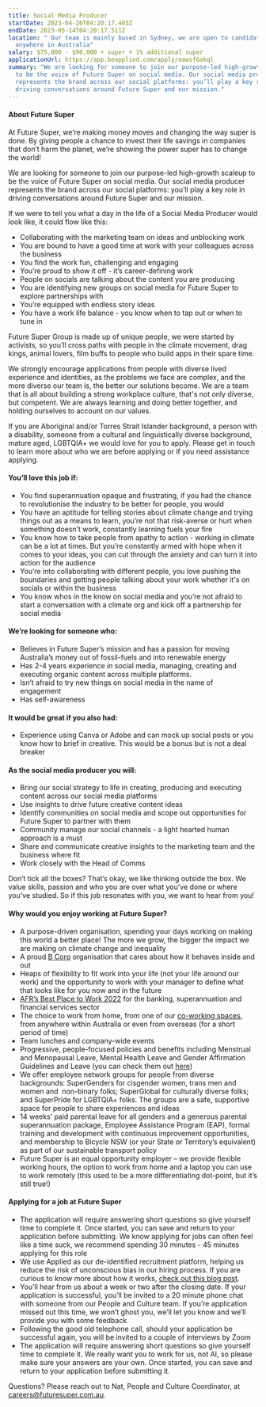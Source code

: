 ```yaml
---
title: Social Media Producer
startDate: 2023-04-26T04:20:17.483Z
endDate: 2023-05-14T04:20:17.511Z
location: " Our team is mainly based in Sydney, we are open to candidates from
  anywhere in Australia"
salary: $75,000 - $90,000 + super + 1% additional super
applicationUrl: https://app.beapplied.com/apply/eawsf6akql
summary: "We are looking for someone to join our purpose-led high-growth scaleup
  to be the voice of Future Super on social media. Our social media producer
  represents the brand across our social platforms: you’ll play a key role in
  driving conversations around Future Super and our mission."
---
```

#### About Future Super

At Future Super, we’re making money moves and changing the way super is done. By giving people a chance to invest their life savings in companies that don’t harm the planet, we’re showing the power super has to change the world! 

We are looking for someone to join our purpose-led high-growth scaleup to be the voice of Future Super on social media. Our social media producer represents the brand across our social platforms: you’ll play a key role in driving conversations around Future Super and our mission.

If we were to tell you what a day in the life of a Social Media Producer would look like, it could flow like this:

* Collaborating with the marketing team on ideas and unblocking work
* You are bound to have a good time at work with your colleagues across the business
* You find the work fun, challenging and engaging
* You’re proud to show it off - it’s career-defining work 
* People on socials are talking about the content you are producing
* You are identifying new groups on social media for Future Super to explore partnerships with
* You’re equipped with endless story ideas 
* You have a work life balance - you know when to tap out or when to tune in 

Future Super Group is made up of unique people, we were started by activists, so you’ll cross paths with people in the climate movement, drag kings, animal lovers, film buffs to people who build apps in their spare time. 

We strongly encourage applications from people with diverse lived experience and identities, as the problems we face are complex, and the more diverse our team is, the better our solutions become. We are a team that is all about building a strong workplace culture, that's not only diverse, but competent. We are always learning and doing better together, and holding ourselves to account on our values.

If you are Aboriginal and/or Torres Strait Islander background, a person with a disability, someone from a cultural and linguistically diverse background, mature aged, LGBTQIA+ we would love for you to apply. Please get in touch to learn more about who we are before applying or if you need assistance applying.

#### You’ll love this job if:

* You find superannuation opaque and frustrating, if you had the chance to revolutionise the industry to be better for people, you would 
* You have an aptitude for telling stories about climate change and trying things out as a means to learn, you’re not that risk-averse or hurt when something doesn’t work, constantly learning fuels your fire 
* You know how to take people from apathy to action - working in climate can be a lot at times. But you’re constantly armed with hope when it comes to your ideas, you can cut through the anxiety and can turn it into action for the audience 
* You’re into collaborating with different people, you love pushing the boundaries and getting people talking about your work whether it's on socials or within the business
* You know whos in the know on social media and you’re not afraid to start a conversation with a climate org and kick off a partnership for social media

#### We’re looking for someone who:

* Believes in Future Super’s mission and has a passion for moving Australia’s money out of fossil-fuels and into renewable energy 
* Has 2-4 years experience in social media, managing, creating and executing organic content across multiple platforms. 
* Isn’t afraid to try new things on social media in the name of engagement 
* Has self-awareness 

#### It would be great if you also had:

* Experience using Canva or Adobe and can mock up social posts or you know how to brief in creative. This would be a bonus but is not a deal breaker

#### As the social media producer you will:

* Bring our social strategy to life in creating, producing and executing content across our social media platforms
* Use insights to drive future creative content ideas
* Identify communities on social media and scope out opportunities for Future Super to partner with them 
* Community manage our social channels - a light hearted human approach is a must 
* Share and communicate creative insights to the marketing team and the business where fit
* Work closely with the Head of Comms 

Don’t tick all the boxes? That’s okay, we like thinking outside the box. We value skills, passion and who you are over what you’ve done or where you’ve studied. So if this job resonates with you, we want to hear from you!

#### Why would you enjoy working at Future Super?

* A purpose-driven organisation, spending your days working on making this world a better place! The more we grow, the bigger the impact we are making on climate change and inequality
* A proud [B Corp](https://www.bcorporation.net/en-us/certification) organisation that cares about how it behaves inside and out
* Heaps of flexibility to fit work into your life (not your life around our work) and the opportunity to work with your manager to define what that looks like for you now and in the future
* [AFR’s Best Place to Work 2022](https://www.afr.com/work-and-careers/workplace/employee-benefits-catapult-future-super-to-the-top-of-the-ladder-20220421-p5af6m) for the banking, superannuation and financial services sector 
* The choice to work from home, from one of our [co-working spaces](https://www.hubaustralia.com/), from anywhere within Australia or even from overseas (for a short period of time)
* Team lunches and company-wide events
* Progressive, people-focused policies and benefits including Menstrual and Menopausal Leave, Mental Health Leave and Gender Affirmation Guidelines and Leave (you can check them out [here](https://www.futuresuper.com.au/purpose/))
* We offer employee network groups for people from diverse backgrounds: SuperGenders for cisgender women, trans men and women and  non-binary folks; SuperGlobal for culturally diverse folks; and SuperPride for LGBTQIA+ folks. The groups are a safe, supportive space for people to share experiences and ideas  
* 14 weeks’ paid parental leave for all genders and a generous parental superannuation package, Employee Assistance Program (EAP), formal training and development with continuous improvement opportunities, and membership to Bicycle NSW (or your State or Territory’s equivalent) as part of our sustainable transport policy
* Future Super is an equal opportunity employer – we provide flexible working hours, the option to work from home and a laptop you can use to work remotely (this used to be a more differentiating dot-point, but it’s still true!)

#### Applying for a job at Future Super

* The application will require answering short questions so give yourself time to complete it. Once started, you can save and return to your application before submitting. We know applying for jobs can often feel like a time suck, we recommend spending 30 minutes - 45 minutes applying for this role
* We use Applied as our de-identified recruitment platform, helping us reduce the risk of unconscious bias in our hiring process. If you are curious to know more about how it works, [check out this blog post](https://www.linkedin.com/pulse/how-de-identified-recruitment-improving-diversity-our-veronica/?trackingId=0MnwcX%2BBRQSOTl0oogaIbA%3D%3D).
* You’ll hear from us about a week or two after the closing date. If your application is successful, you’ll be invited to a 20 minute phone chat with someone from our People and Culture team. If you’re application missed out this time, we won’t ghost you, we’ll let you know and we’ll provide you with some feedback
* Following the good old telephone call, should your application be successful again, you will be invited to a couple of interviews by Zoom
* The application will require answering short questions so give yourself time to complete it. We really want you to work for us, not AI, so please make sure your answers are your own. Once started, you can save and return to your application before submitting it.

Questions? Please reach out to Nat, People and Culture Coordinator, at careers@futuresuper.com.au.